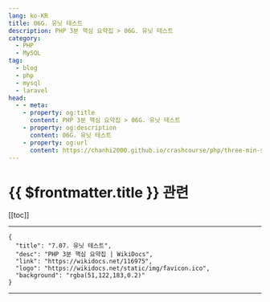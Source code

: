 ```yaml
---
lang: ko-KR
title: 06G. 유닛 테스트
description: PHP 3분 핵심 요약집 > 06G. 유닛 테스트
category: 
  - PHP
  - MySQL
tag: 
  - blog
  - php
  - mysql
  - laravel
head:
  - - meta:
    - property: og:title
      content: PHP 3분 핵심 요약집 > 06G. 유닛 테스트
    - property: og:description
      content: 06G. 유닛 테스트
    - property: og:url
      content: https://chanhi2000.github.io/crashcourse/php/three-min-summary/06-modern-php/06G.html
---
```


# {{ $frontmatter.title }} 관련

[[toc]]

---

```component VPCard
{
  "title": "7.07. 유닛 테스트",
  "desc": "PHP 3분 핵심 요약집 | WikiDocs",
  "link": "https://wikidocs.net/116975",
  "logo": "https://wikidocs.net/static/img/favicon.ico",
  "background": "rgba(51,122,183,0.2)"
}
```

---

<TagLinks />